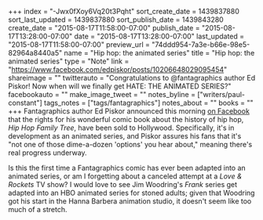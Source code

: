 +++
index = "-Jwx0fXoy6Vq20t3Pqht"
sort_create_date = 1439837880
sort_last_updated = 1439837880
sort_publish_date = 1439843280
create_date = "2015-08-17T11:58:00-07:00"
publish_date = "2015-08-17T13:28:00-07:00"
date = "2015-08-17T13:28:00-07:00"
last_updated = "2015-08-17T11:58:00-07:00"
preview_url = "74ddd954-7a3e-b66e-98e5-82964a8440a5"
name = "Hip hop: the animated series"
title = "Hip hop: the animated series"
type = "Note"
link = "https://www.facebook.com/edpiskor/posts/10206648029095454"
shareimage = ""
twitterauto = "Congratulations to @fantagraphics author Ed Piskor! Now when will we finally get HATE: THE ANIMATED SERIES?"
facebookauto = ""
make_image_tweet = ""
notes_byline = ["writers/paul-constant"]
tags_notes = ["tags/fantagraphics"]
notes_about = ""
books = ""
+++
Fantagraphics author Ed Piskor announced this morning [on Facebook](https://www.facebook.com/edpiskor/posts/10206648029095454) that the rights for his wonderful comic book about the history of hip hop, *Hip Hop Family Tree*, have been sold to Hollywood. Specifically, it's in development as an animated series, and Piskor assures his fans that it's "not one of those dime-a-dozen 'options' you hear about," meaning there's real progress underway.

Is this the first time a Fantagraphics comic has ever been adapted into an animated series, or am I forgetting about a canceled attempt at a *Love & Rockets* TV show? I would love to see Jim Woodring's *Frank* series get adapted into an HBO animated series for stoned adults; given that Woodring got his start in the Hanna Barbera animation studio, it doesn't seem like too much of a stretch.